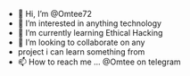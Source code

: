 - 👋 Hi, I’m @Omtee72
- 👀 I’m interested in anything technology 
- 🌱 I’m currently learning Ethical Hacking 
- 💞️ I’m looking to collaborate on any
- project i can learn something from
- 📫 How to reach me ... @Omtee on telegram


<!---
Omtee72/Omtee72 is a ✨ special ✨ repository because its `README.md` (this file) appears on your GitHub profile.
You can click the Preview link to take a look at your changes.
--->
